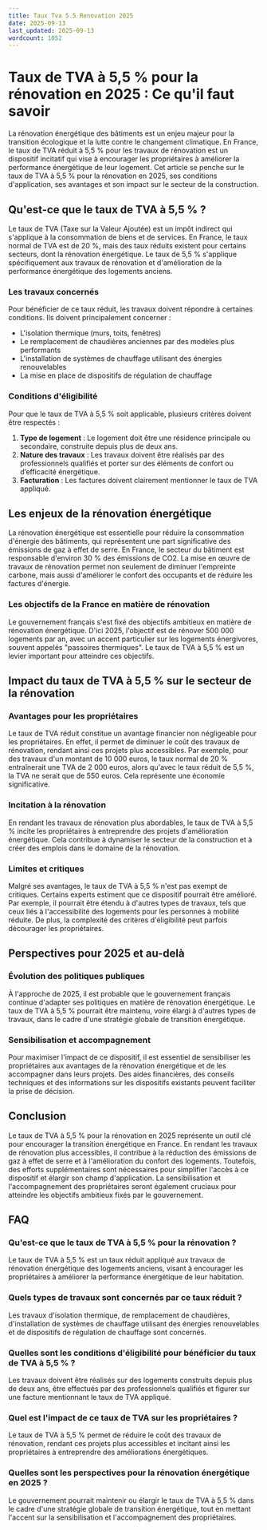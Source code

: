 ```yaml
---
title: Taux Tva 5.5 Renovation 2025
date: 2025-09-13
last_updated: 2025-09-13
wordcount: 1052
---
```


# Taux de TVA à 5,5 % pour la rénovation en 2025 : Ce qu'il faut savoir

La rénovation énergétique des bâtiments est un enjeu majeur pour la transition écologique et la lutte contre le changement climatique. En France, le taux de TVA réduit à 5,5 % pour les travaux de rénovation est un dispositif incitatif qui vise à encourager les propriétaires à améliorer la performance énergétique de leur logement. Cet article se penche sur le taux de TVA à 5,5 % pour la rénovation en 2025, ses conditions d'application, ses avantages et son impact sur le secteur de la construction.

## Qu'est-ce que le taux de TVA à 5,5 % ?

Le taux de TVA (Taxe sur la Valeur Ajoutée) est un impôt indirect qui s'applique à la consommation de biens et de services. En France, le taux normal de TVA est de 20 %, mais des taux réduits existent pour certains secteurs, dont la rénovation énergétique. Le taux de 5,5 % s'applique spécifiquement aux travaux de rénovation et d'amélioration de la performance énergétique des logements anciens.

### Les travaux concernés

Pour bénéficier de ce taux réduit, les travaux doivent répondre à certaines conditions. Ils doivent principalement concerner :

- L'isolation thermique (murs, toits, fenêtres)
- Le remplacement de chaudières anciennes par des modèles plus performants
- L'installation de systèmes de chauffage utilisant des énergies renouvelables
- La mise en place de dispositifs de régulation de chauffage

### Conditions d'éligibilité

Pour que le taux de TVA à 5,5 % soit applicable, plusieurs critères doivent être respectés :

1. **Type de logement** : Le logement doit être une résidence principale ou secondaire, construite depuis plus de deux ans.
2. **Nature des travaux** : Les travaux doivent être réalisés par des professionnels qualifiés et porter sur des éléments de confort ou d’efficacité énergétique.
3. **Facturation** : Les factures doivent clairement mentionner le taux de TVA appliqué.

## Les enjeux de la rénovation énergétique

La rénovation énergétique est essentielle pour réduire la consommation d'énergie des bâtiments, qui représentent une part significative des émissions de gaz à effet de serre. En France, le secteur du bâtiment est responsable d'environ 30 % des émissions de CO2. La mise en œuvre de travaux de rénovation permet non seulement de diminuer l'empreinte carbone, mais aussi d'améliorer le confort des occupants et de réduire les factures d'énergie.

### Les objectifs de la France en matière de rénovation

Le gouvernement français s'est fixé des objectifs ambitieux en matière de rénovation énergétique. D'ici 2025, l'objectif est de rénover 500 000 logements par an, avec un accent particulier sur les logements énergivores, souvent appelés "passoires thermiques". Le taux de TVA à 5,5 % est un levier important pour atteindre ces objectifs.

## Impact du taux de TVA à 5,5 % sur le secteur de la rénovation

### Avantages pour les propriétaires

Le taux de TVA réduit constitue un avantage financier non négligeable pour les propriétaires. En effet, il permet de diminuer le coût des travaux de rénovation, rendant ainsi ces projets plus accessibles. Par exemple, pour des travaux d'un montant de 10 000 euros, le taux normal de 20 % entraînerait une TVA de 2 000 euros, alors qu'avec le taux réduit de 5,5 %, la TVA ne serait que de 550 euros. Cela représente une économie significative.

### Incitation à la rénovation

En rendant les travaux de rénovation plus abordables, le taux de TVA à 5,5 % incite les propriétaires à entreprendre des projets d'amélioration énergétique. Cela contribue à dynamiser le secteur de la construction et à créer des emplois dans le domaine de la rénovation.

### Limites et critiques

Malgré ses avantages, le taux de TVA à 5,5 % n'est pas exempt de critiques. Certains experts estiment que ce dispositif pourrait être amélioré. Par exemple, il pourrait être étendu à d'autres types de travaux, tels que ceux liés à l'accessibilité des logements pour les personnes à mobilité réduite. De plus, la complexité des critères d'éligibilité peut parfois décourager les propriétaires.

## Perspectives pour 2025 et au-delà

### Évolution des politiques publiques

À l'approche de 2025, il est probable que le gouvernement français continue d'adapter ses politiques en matière de rénovation énergétique. Le taux de TVA à 5,5 % pourrait être maintenu, voire élargi à d'autres types de travaux, dans le cadre d'une stratégie globale de transition énergétique.

### Sensibilisation et accompagnement

Pour maximiser l'impact de ce dispositif, il est essentiel de sensibiliser les propriétaires aux avantages de la rénovation énergétique et de les accompagner dans leurs projets. Des aides financières, des conseils techniques et des informations sur les dispositifs existants peuvent faciliter la prise de décision.

## Conclusion

Le taux de TVA à 5,5 % pour la rénovation en 2025 représente un outil clé pour encourager la transition énergétique en France. En rendant les travaux de rénovation plus accessibles, il contribue à la réduction des émissions de gaz à effet de serre et à l'amélioration du confort des logements. Toutefois, des efforts supplémentaires sont nécessaires pour simplifier l'accès à ce dispositif et élargir son champ d'application. La sensibilisation et l'accompagnement des propriétaires seront également cruciaux pour atteindre les objectifs ambitieux fixés par le gouvernement.

## FAQ

### Qu'est-ce que le taux de TVA à 5,5 % pour la rénovation ?

Le taux de TVA à 5,5 % est un taux réduit appliqué aux travaux de rénovation énergétique des logements anciens, visant à encourager les propriétaires à améliorer la performance énergétique de leur habitation.

### Quels types de travaux sont concernés par ce taux réduit ?

Les travaux d'isolation thermique, de remplacement de chaudières, d'installation de systèmes de chauffage utilisant des énergies renouvelables et de dispositifs de régulation de chauffage sont concernés.

### Quelles sont les conditions d'éligibilité pour bénéficier du taux de TVA à 5,5 % ?

Les travaux doivent être réalisés sur des logements construits depuis plus de deux ans, être effectués par des professionnels qualifiés et figurer sur une facture mentionnant le taux de TVA appliqué.

### Quel est l'impact de ce taux de TVA sur les propriétaires ?

Le taux de TVA à 5,5 % permet de réduire le coût des travaux de rénovation, rendant ces projets plus accessibles et incitant ainsi les propriétaires à entreprendre des améliorations énergétiques.

### Quelles sont les perspectives pour la rénovation énergétique en 2025 ?

Le gouvernement pourrait maintenir ou élargir le taux de TVA à 5,5 % dans le cadre d'une stratégie globale de transition énergétique, tout en mettant l'accent sur la sensibilisation et l'accompagnement des propriétaires.